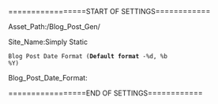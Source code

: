 =================START OF SETTINGS============

Asset_Path:/Blog_Post_Gen/

Site_Name:Simply Static


<code>Blog Post Date Format (**Default format** -%d, %b %Y) </code>

Blog_Post_Date_Format:

=================END OF SETTINGS============
